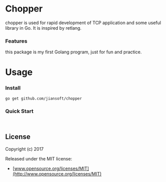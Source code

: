 # Chopper

chopper is used for rapid development of TCP application and some useful library in Go. It is inspired by retlang.

### Features

this package is my first Golang program, just for fun and practice.

Usage
================

### Install

~~~
go get github.com/jiansoft/chopper
~~~

### Quick Start

```


```
## License

Copyright (c) 2017

Released under the MIT license:

- [www.opensource.org/licenses/MIT](http://www.opensource.org/licenses/MIT)